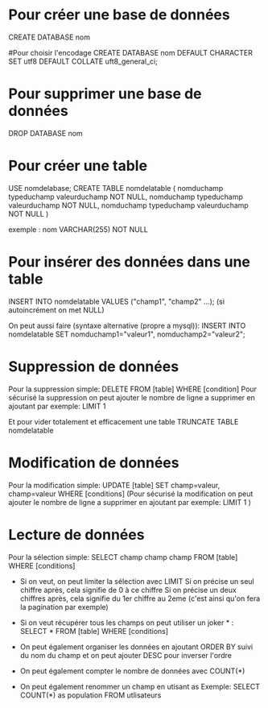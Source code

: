 # Pour créer une base de données
CREATE DATABASE nom

#Pour choisir l'encodage
CREATE DATABASE nom
DEFAULT CHARACTER SET utf8
DEFAULT COLLATE uft8_general_ci;

# Pour supprimer une base de données
DROP DATABASE nom

# Pour créer une table
USE nomdelabase;
CREATE TABLE nomdelatable (
    nomduchamp typeduchamp valeurduchamp NOT NULL,
    nomduchamp typeduchamp valeurduchamp NOT NULL,
    nomduchamp typeduchamp valeurduchamp NOT NULL
)

exemple : nom VARCHAR(255) NOT NULL

# Pour insérer des données dans une table
INSERT INTO nomdelatable
VALUES ("champ1", "champ2" ...);  (si autoincrément on met NULL)

On peut aussi faire (syntaxe alternative (propre a mysql)):
INSERT INTO nomdelatable SET
nomduchamp1="valeur1", nomduchamp2="valeur2";

# Suppression de données

Pour la suppression simple:
DELETE FROM [table] WHERE [condition]
Pour sécurisé la suppression on peut ajouter le nombre de ligne a supprimer en ajoutant par exemple: LIMIT 1

Et pour vider totalement et efficacement une table
TRUNCATE TABLE nomdelatable

# Modification de données

Pour la modification simple:
UPDATE [table] SET champ=valeur, champ=valeur WHERE [conditions]
(Pour sécurisé la modification on peut ajouter le nombre de ligne a supprimer en ajoutant par exemple: LIMIT 1
)

# Lecture de données

Pour la sélection simple:
SELECT champ champ champ FROM [table] WHERE [conditions]

- Si on veut, on peut limiter la sélection avec LIMIT
    Si on précise un seul chiffre après, cela signifie de 0 à ce chiffre
    Si on précise un deux chiffres après, cela signifie du 1er chiffre au 2eme (c'est ainsi qu'on fera la pagination par exemple)

- Si on veut récupérer tous les champs on peut utiliser un joker * :
    SELECT * FROM [table] WHERE [conditions]

- On peut également organiser les données en ajoutant ORDER BY suivi du nom du champ et on peut ajouter DESC pour inverser l'ordre

- On peut également compter le nombre de données avec COUNT(*)

- On peut également renommer un champ en utisant as
Exemple: SELECT COUNT(*) as population FROM utlisateurs
